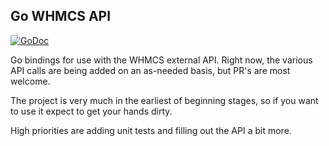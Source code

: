 ## Go WHMCS API

[![GoDoc](https://godoc.org/github.com/bradberger/gowhmcs?status.svg)](https://godoc.org/github.com/bradberger/gowhmcs)

Go bindings for use with the WHMCS external API. Right now, the various API
calls are being added on an as-needed basis, but PR's are most welcome.

The project is very much in the earliest of beginning stages, so if you want
to use it expect to get your hands dirty.

High priorities are adding unit tests and filling out the API a bit more.
